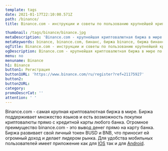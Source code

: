 ```yaml
---
template: tags
date: 2021-01-17T22:10:00.571Z
path: /binance/
title: Binance.com - инструкции и советы по пользованию крупнейшей криптовалютной биржей

thumbnail: /tags/binance/binance.jpg
metaDescription: 'Binance.com - крупнейшая криптовалютная биржа в мире по объему торгов Bitcoin и альткоинов. Данная страница содержит все важные новости и иснтуркции по бирже Бинанса: пополнение, торги, лимиты, фьючерсы, листинги, IEO, API и многое другое. Официальный сайт биржи binance - binance.com'
metaKeywords: binance, binance.com, бинанс, биржа binance, биржа бинанс, инструкция бинанс, инструкции binance, binance официальный сайт, сайт binance
ogTitle: Binance.com - инструкции и советы по пользованию крупнейшей криптовалютной биржей
ogDescription: Binance.com - крупнейшая криптовалютная биржа в мире по объему торгов Bitcoin и альткоинов
menu: no
menuname: Binance
h1: Binance
button1: Регистрация
button1URL: 'https://www.binance.com/ru/register?ref=21175927'
button2: 
button2URL: 
category: 
promoDescrCat: ''
attention: ' '
---
```


Binance.com - самая крупная криптовалютная биржа в мире. Биржа поддерживает множество языков и есть возможность покупки криптовалюты прямо с кредитной карты любого банка. Огромное преимущество binance.com - это вывод денег прямо на карту банка. Биржа развивает свой личный токен BUSD и BNB, что приносит ей огромный доход и делает лидером рынка. Для удобства мобильных пользователей имеет приложение как для [IOS](https://apps.apple.com/ru/app/binance-buy-bitcoin-securely/id1436799971?l=en) так и для [Android](https://play.google.com/store/apps/details?id=com.binance.dev&hl=ru&gl=US).
